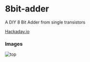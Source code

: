 # 8bit-adder

A DIY 8 Bit Adder from single transistors

[Hackaday.io](https://hackaday.io/project/199132-8-bit-adder)

### Images

![top](lopfi.github.io/8bit-adder/top.png)
